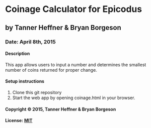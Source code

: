# Coinage Calculator for Epicodus
## by Tanner Heffner & Bryan Borgeson
### Date: April 8th, 2015
#### Description

This app allows users to input a number and determines the smallest number of coins returned for proper change.

#### Setup instructions
1. Clone this git repository
2. Start the web app by opening coinage.html in your browser.

#### Copyright © 2015, Tanner Heffner & Bryan Borgeson

#### License: [MIT](https://github.com/twbs/bootstrap/blob/master/LICENSE)  
